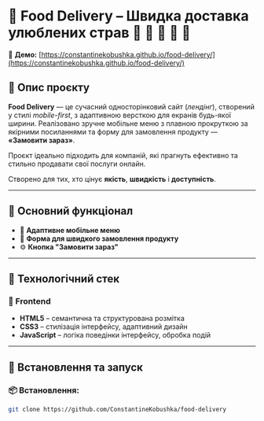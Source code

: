 # 💼 Food Delivery – Швидка доставка улюблених страв 🥗 🍜 🥡 🚴 🚚

🔗 **Демо:** [https://constantinekobushka.github.io/food-delivery/](https://constantinekobushka.github.io/food-delivery/)

## 🔎 Опис проєкту

**Food Delivery** — це сучасний односторінковий сайт (_лендінг_), створений у стилі _mobile-first_, з адаптивною версткою для екранів будь-якої ширини. Реалізовано зручне мобільне меню з плавною прокруткою за якірними посиланнями та форму для замовлення продукту — **«Замовити зараз»**.

Проєкт ідеально підходить для компаній, які прагнуть ефективно та стильно продавати свої послуги онлайн.

Створено для тих, хто цінує **якість**, **швидкість** і **доступність**.

---

## 🌟 Основний функціонал

- 📱 **Адаптивне мобільне меню**
- 📨 **Форма для швидкого замовлення продукту**
- ⚙️ **Кнопка "Замовити зараз"**

---

## 🧰 Технологічний стек

### 🔨 Frontend

- **HTML5** – семантична та структурована розмітка
- **CSS3** – стилізація інтерфейсу, адаптивний дизайн
- **JavaScript** – логіка поведінки інтерфейсу, обробка подій

---

## 🚀 Встановлення та запуск

### 📦 Встановлення:

```bash
git clone https://github.com/ConstantineKobushka/food-delivery
```
